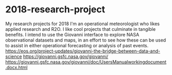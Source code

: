 # 2018-research-project
My research projects for 2018
I'm an operational meteorologist who likes applied research and R2O. I like cool projects that culminate in tangible benefits.
I intend to use the Giovanni interface to explore NASA observational datasets and maps, in an effort to see how these can be used to assist in either operational forecasting or analysis of past events. 
https://eos.org/project-updates/giovanni-the-bridge-between-data-and-science
https://giovanni.gsfc.nasa.gov/giovanni/
https://giovanni.gsfc.nasa.gov/giovanni/doc/UsersManualworkingdocument.docx.html
